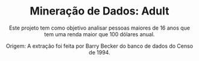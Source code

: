 <h1 align="center"> Mineração de Dados: Adult </h1> 

<p align="center">Este projeto tem como objetivo analisar pessoas maiores de 16 anos que tem uma renda maior que 100 dólares anual.</p>

<p align="center">Origem: A extração foi feita por Barry Becker do banco de dados do Censo de 1994.</p>


